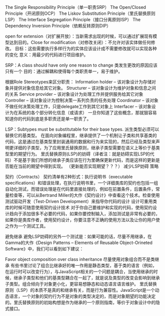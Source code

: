 The Single Responsibility Principle（单一职责SRP） 
The Open/Closed Principle（开闭原则OCP） 
The Liskov Substitution Principle（里氏替换原则LSP） 
The Interface Segregation Principle（接口分离原则ISP） 
The Dependency Inversion Principle（依赖反转原则DIP）

open for extension（对扩展开放）：当新需求出现的时候，可以通过扩展现有模型达到目的。Close for modification（对修改关闭）：不允许对该实体做任何修改。
目标：这些需要执行多样行为的实体应该设计成不需要修改就可以实现各种的变化
意义：用最少的代码进行项目维护。 




SRP：A class should have only one reason to change 
类发生更改的原因应该只有一个 
目的：通过解耦和使得每个类职责单一，易于维护。

根据Role Stereotypes来区分职责： 
Information holder – 该对象设计为存储对象并提供对象信息给其它对象。 
Structurer – 该对象设计为维护对象和信息之间的关系 
Service provider – 该对象设计为处理工作并提供服务给其它对象 
Controller – 该对象设计为控制决策一系列负责的任务处理 
Coordinator – 该对象不做任何决策处理工作，只是delegate工作到其它对象上 
Interfacer – 该对象设计为在系统的各个部分转化信息（或请求） 
一旦你知道了这些概念，那就狠容易知道你的代码到底是多职责还是单一职责了。 



LSP：Subtypes must be substitutable for their base types. 
派生类型必须可以替换它的基类型。 
在面向对象编程里，继承提供了一个机制让子类和共享基类的代码，这是通过在基类型里封装通用的数据和行为来实现的，然后已经及类型来声明更详细的子类型，为了应用里氏替换原则，继承子类型需要在语义上等价于基类型里的期望行为。 
里氏替换原则(LSP)的妨碍（译者注：就是妨碍实现LSP的代码）不是基于我们所想的继承子类应该在行为里确保更新代码，而是这样的更新是否能在当前的期望中得到实现。 （更新能否实现期望？？？）
减少LSP妨碍 策略 

契约（Contracts） 
契约清单有2种形式：执行说明书（executable specifications）和错误处理，在执行说明书里，一个详细类库的契约也包括一组自动化测试，而错误处理是在代码里直接处理的，例如在前置条件，后置条件，常量检查等，可以从Bertrand Miller的大作《契约设计》中查看这个技术。检查使用测试驱动开发（Test-Driven Development）来指导你代码的设计 
设计可重用类库的时候可随意使用契约设计技术 
对于你自己要维护和实现的代码，使用契约设计趋向于添加很多不必要的代码，如果你要控制输入，添加测试是非常有必要的，如果你是类库作者，使用契约设计，你要注意不正确的使用方法以及让你的用户使之作为一个测试工具。 

避免继承 
避免LSP妨碍的另外一个测试是：如果可能的话，尽量不用继承，在Gamma的大作《Design Patterns – Elements of Reusable Object-Orineted Software》中，我们可以看到如下建议： 

Favor object composition over class inheritance 
尽量使用对象组合而不是类继承 
有些书里讨论了组合比继承好的唯一作用是静态类型，基于类的语言（例如，在运行时可以改变行为），与JavaScript相关的一个问题是耦合，当使用继承的时候，继承子类型和他们的基类型耦合在一起了，就是说及类型的改变会影响到继承子类型。组合倾向于对象更小化，更容易想静态和动态语言语言维护。 
里氏替换原则（LSP）的本质不是真的和继承有关，而是行为兼容性。JavaScript是一个动态语言，一个对象的契约行为不是对象的类型决定的，而是对象期望的功能决定的。里氏替换原则的初始构想是作为继承的一个原则指南，等价于对象设计中的隐式接口。 
